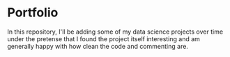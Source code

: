 # Portfolio
In this repository, I'll be adding some of my data science projects over time under the pretense that I found the project itself interesting and am generally happy with how clean the code and commenting are.

